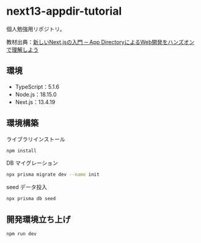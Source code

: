 # next13-appdir-tutorial
個人勉強用リポジトリ。

教材出典：[新しいNext.jsの入門 ─ App DirectoryによるWeb開発をハンズオンで理解しよう](https://github.com/h-yoshikawa44/next13-appdir-tutorial)

## 環境
- TypeScript：5.1.6
- Node.js：18.15.0
- Next.js：13.4.19

## 環境構築
ライブラリインストール
```bash
npm install
```

DB マイグレーション
```bash
npx prisma migrate dev --name init
```

seed データ投入
```bash
npx prisma db seed
```

## 開発環境立ち上げ
```bash
npm run dev
```
